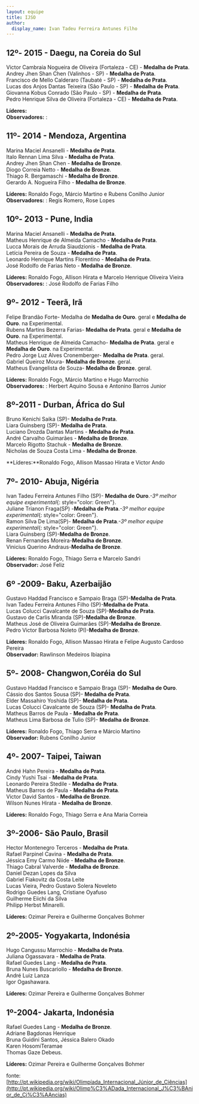 ```yaml
---  
layout: equipe  
title: IJSO  
author:  
  display_name: Ivan Tadeu Ferreira Antunes Filho  
---  
```

  
12º- 2015 - Daegu, na Coreia do Sul  
----  
   
Victor Cambraia Nogueira de Oliveira (Fortaleza - CE) - **Medalha de Prata**.  
Andrey Jhen Shan Chen (Valinhos - SP) - **Medalha de Prata**.  
Francisco de Mello Calderaro (Taubaté - SP) - **Medalha de Prata**.  
Lucas dos Anjos Dantas Teixeira	(São Paulo - SP) - **Medalha de Prata**.  
Giovanna Kobus Conrado	(São Paulo - SP) - **Medalha de Prata**.  
Pedro Henrique Silva de Oliveira	(Fortaleza - CE) - **Medalha de Prata**.  
  
**Líderes:**   
**Observadores:** :   
  
 11º- 2014 - Mendoza, Argentina   
------  
Marina Maciel Ansanelli - **Medalha de Prata**.  
Italo Rennan Lima Silva - **Medalha de Prata**.  
Andrey Jhen Shan Chen - **Medalha de Bronze**.  
Diogo Correia Netto - **Medalha de Bronze**.  
Thiago R. Bergamaschi - **Medalha de Bronze**.  
Gerardo A. Nogueira Filho - **Medalha de Bronze**.  
  
**Líderes:** Ronaldo Fogo, Márcio Martino e Rubens Conilho Junior  
**Observadores:** : Regis Romero, Rose Lopes  
  
  
 10º- 2013 - Pune, India   
------  
Marina Maciel Ansanelli - **Medalha de Prata**.  
Matheus Henrique de Almeida Camacho - **Medalha de Prata**.  
Lucca Morais de Arruda Siaudzionis - **Medalha de Prata**.  
Letícia Pereira de Souza - **Medalha de Prata**.  
Leonardo Henrique Martins Florentino - **Medalha de Prata**.  
José Rodolfo de Farias Neto - **Medalha de Bronze**.  
  
  
**Líderes:** Ronaldo Fogo, Allison Hirata e Marcelo Henrique Oliveira Vieira  
**Observadores:** : José Rodolfo de Farias Filho  
  
  
 9º- 2012 - Teerã, Irã   
------------------  
Felipe Brandão Forte- Medalha de **Medalha de Ouro**. geral e  **Medalha de Ouro**. na Experimental.  
Rubens Martins Bezerra Farias- **Medalha de Prata**. geral e  **Medalha de Ouro**. na Experimental.  
Matheus Henrique de Almeida Camacho- **Medalha de Prata**. geral e  **Medalha de Ouro**. na Experimental.  
Pedro Jorge Luz Alves Cronemberger- **Medalha de Prata**. geral.  
Gabriel Queiroz Moura- **Medalha de Bronze**. geral.  
Matheus Evangelista de Souza- **Medalha de Bronze**. geral.  
  
**Líderes:** Ronaldo Fogo, Márcio Martino e Hugo Marrochio  
**Observadores:** : Herbert Aquino Sousa e Antonino Barros Junior  
  
 8º-2011 - Durban, &Aacute;frica do Sul   
------------------  
Bruno Kenichi Saika (SP)- **Medalha de Prata**.  
Liara Guinsberg (SP)- **Medalha de Prata**.  
Luciano Drozda Dantas Martins - **Medalha de Prata**.  
André Carvalho Guimarães - **Medalha de Bronze**.  
Marcelo Rigotto Stachuk - **Medalha de Bronze**.  
Nicholas de Souza Costa Lima - **Medalha de Bronze**.  
  
**Líderes:**Ronaldo Fogo, Allison Massao Hirata e Victor Ando  
  
 7º- 2010- Abuja, Nigéria   
------------  
Ivan Tadeu Ferreira Antunes Filho (SP)- **Medalha de Ouro**._-3º melhor equipe experimental_{: style="color: Green"}.  
Juliane Trianon Fraga(SP) -**Medalha de Prata**._-3º melhor equipe experimental_{: style="color: Green"}.  
Ramon Silva De Lima(SP)- **Medalha de Prata**._-3º melhor equipe experimental_{: style="color: Green"}.  
Liara Guinsberg (SP)-**Medalha de Bronze**.  
Renan Fernandes Moreira-**Medalha de Bronze**.  
Vinicius Querino Andraus-**Medalha de Bronze**.  
  
**Líderes:** Ronaldo Fogo, Thiago Serra e Marcelo Sandri  
**Observador:** José Feliz  
  
  
 6º -2009- Baku, Azerbaijão   
------------------  
Gustavo Haddad Francisco e Sampaio Braga (SP)-**Medalha de Prata**.  
Ivan Tadeu Ferreira Antunes Filho (SP)-**Medalha de Prata**.  
Lucas Colucci Cavalcante de Souza (SP)-**Medalha de Prata**.  
Gustavo de Carlis Miranda (SP)-**Medalha de Bronze**.  
Matheus José de Oliveira Guimarães (SP)-**Medalha de Bronze**.  
Pedro Victor Barbosa Noleto (PI)-**Medalha de Bronze**.  
  
**Líderes:** Ronaldo Fogo, Allison Massao Hirata e Felipe Augusto Cardoso Pereira  
**Observador:** Rawlinson Medeiros Ibiapina  
  
 5º- 2008- Changwon,Coréia do Sul   
------------------  
Gustavo Haddad Francisco e Sampaio Braga (SP)- **Medalha de Ouro**.  
Cássio dos Santos Sousa (SP)- **Medalha de Prata**.  
Elder Massahiro Yoshida (SP)- **Medalha de Prata**.  
Lucas Colucci Cavalcante de Souza (SP)- **Medalha de Prata**.  
Matheus Barros de Paula - **Medalha de Prata**.  
Matheus Lima Barbosa de Tulio (SP)- **Medalha de Bronze**.  
  
**Líderes:** Ronaldo Fogo, Thiago Serra e Márcio Martino  
**Observador:** Rubens Conilho Junior  
  
  
 4º- 2007- Taipei, Taiwan   
------------------  
André Hahn Pereira - **Medalha de Prata**.  
Cindy Yushi Tsai - **Medalha de Prata**.  
Leonardo Pereira Stedile - **Medalha de Prata**.  
Matheus Barros de Paula - **Medalha de Prata**.  
Victor David Santos - **Medalha de Bronze**.  
Wilson Nunes Hirata - **Medalha de Bronze**.  
  
**Líderes:** Ronaldo Fogo, Thiago Serra e Ana Maria Correia  
  
 3º-2006- São Paulo, Brasil   
------------------------  
Hector Montenegro Terceros - **Medalha de Prata**.  
Rafael Parpinel Cavina - **Medalha de Prata**.  
Jéssica Emy Carmo Niide - **Medalha de Bronze**.  
Thiago Cabral Valverde - **Medalha de Bronze**.  
Daniel Dezan Lopes da Silva  
Gabriel Fiakovitz da Costa Leite  
Lucas Vieira, Pedro Gustavo Solera Noveleto  
Rodrigo Guedes Lang, Cristiane Oyafuso  
Guilherme Eiichi da Silva  
Philipp Herbst Minarelli.  
  
**Líderes:** Ozimar Pereira e Guilherme Gonçalves Bohmer  
    
    
 2º-2005- Yogyakarta, Indonésia   
------------------  
  
Hugo Cangussu Marrochio - **Medalha de Prata**.  
Juliana Ogassavara - **Medalha de Prata**.  
Rafael Guedes Lang - **Medalha de Prata**.  
Bruna Nunes Buscariollo - **Medalha de Bronze**.  
André Luiz Lanza  
Igor Ogashawara.  
  
**Líderes:** Ozimar Pereira e Guilherme Gonçalves Bohmer  
  
  
 1º-2004- Jakarta, Indonésia   
------------------  
Rafael Guedes Lang - **Medalha de Bronze**.  
Adriane Bagdonas Henrique  
Bruna Guidini Santos, Jéssica Balero Okado  
Karen HosomiTeramae  
Thomas Gaze Debeus.  
  
**Líderes:** Ozimar Pereira e Guilherme Gonçalves Bohmer  
  
fonte: [http://pt.wikipedia.org/wiki/Olimpíada_Internacional_Júnior_de_Ciências](http://pt.wikipedia.org/wiki/Olimp%C3%ADada_Internacional_J%C3%BAnior_de_Ci%C3%AAncias)
